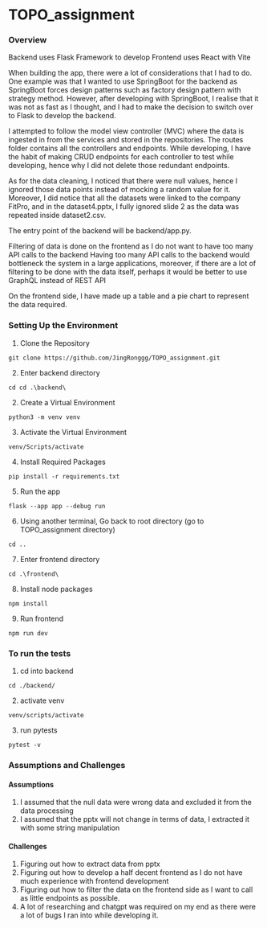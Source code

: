# TOPO_assignment
### Overview
Backend uses Flask Framework to develop
Frontend uses React with Vite

When building the app, there were a lot of considerations that I had to do. One example was that I wanted to use SpringBoot for the backend as SpringBoot forces design patterns such as factory design pattern with strategy method. However, after developing with SpringBoot, I realise that it was not as fast as I thought, and I had to make the decision to switch over to Flask to develop the backend. 

I attempted to follow the model view controller (MVC) where the data is ingested in from the services and stored in the repositories. The routes folder contains all the controllers and endpoints. While developing, I have the habit of making CRUD endpoints for each controller to test while developing, hence why I did not delete those redundant endpoints. 

As for the data cleaning, I noticed that there were null values, hence I ignored those data points instead of mocking a random value for it. Moreover, I did notice that all the datasets were linked to the company FitPro, and in the dataset4.pptx, I fully ignored slide 2 as the data was repeated inside dataset2.csv.

The entry point of the backend will be backend/app.py.

Filtering of data is done on the frontend as I do not want to have too many API calls to the backend
Having too many API calls to the backend would bottleneck the system in a large applications, moreover, if there are a lot of filtering to be done with the data itself, perhaps it would be better to use GraphQL instead of REST API

On the frontend side, I have made up a table and a pie chart to represent the data required. 
### Setting Up the Environment
1. Clone the Repository

```
git clone https://github.com/JingRonggg/TOPO_assignment.git
```
2. Enter backend directory
```
cd cd .\backend\
```
2. Create a Virtual Environment

```
python3 -m venv venv
```
3. Activate the Virtual Environment
```
venv/Scripts/activate
```
4. Install Required Packages
```
pip install -r requirements.txt
```
5. Run the app
```
flask --app app --debug run
```
6. Using another terminal, Go back to root directory (go to TOPO_assignment directory)
```
cd ..
```
7. Enter frontend directory
```
cd .\frontend\
```
8. Install node packages
```
npm install
```
9. Run frontend
```
npm run dev
```

### To run the tests
1. cd into backend
``` 
cd ./backend/
```
2. activate venv
```
venv/scripts/activate
```
3. run pytests
```
pytest -v
```

### Assumptions and Challenges
#### Assumptions
1. I assumed that the null data were wrong data and excluded it from the data processing
2. I assumed that the pptx will not change in terms of data, I extracted it with some string manipulation
#### Challenges
1. Figuring out how to extract data from pptx
2. Figuring out how to develop a half decent frontend as I do not have much experience with frontend development
3. Figuring out how to filter the data on the frontend side as I want to call as little endpoints as possible.
4. A lot of researching and chatgpt was required on my end as there were a lot of bugs I ran into while developing it.
